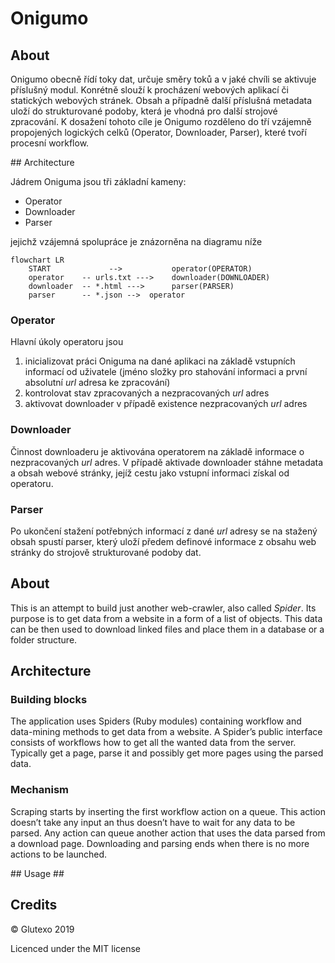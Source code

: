 # Onigumo #

## About

Onigumo obecně řídí toky dat, určuje směry toků a v jaké chvíli se aktivuje
příslušný modul.
Konrétně slouží k procházení webových aplikací či statických webových stránek.
Obsah a případně další příslušná metadata uloží do strukturované podoby,
která je vhodná pro další strojové zpracování. K dosažení tohoto cíle je
Onigumo rozděleno do tří vzájemně propojených logických celků
(Operator, Downloader, Parser), které tvoří procesní workflow.

## Architecture

Jádrem Oniguma jsou tři základní kameny:
* Operator
* Downloader
* Parser

jejichž vzájemná spolupráce je znázorněna na diagramu níže

```mermaid
flowchart LR
    START             -->           operator(OPERATOR)
    operator    -- urls.txt --->    downloader(DOWNLOADER)
    downloader  -- *.html --->      parser(PARSER)
    parser      -- *.json -->  operator
```

### Operator
Hlavní úkoly operatoru jsou

1. inicializovat práci Oniguma na dané aplikaci na základě vstupních informací od
uživatele (jméno složky pro stahování informaci a první absolutní *url* adresa ke zpracování)
2. kontrolovat stav zpracovaných a nezpracovaných *url* adres
3. aktivovat downloader v případě existence nezpracovaných *url* adres

### Downloader

Činnost downloaderu je aktivována operatorem na základě informace o
nezpracovaných *url* adres. V případě aktivade downloader stáhne metadata
a obsah webové stránky, jejíž cestu jako vstupní informaci získal
od operatoru.

### Parser

Po ukončení stažení potřebných informací z dané *url* adresy se na
stažený obsah spustí parser, který uloží předem definové informace
z obsahu web stránky do strojově strukturované podoby dat.

## About ##

This is an attempt to build just another web-crawler, also called _Spider_. Its purpose is to get data from a website in a form of a list of objects. This data can be then used to download linked files and place them in a database or a folder structure.

## Architecture ##

### Building blocks ###

The application uses Spiders (Ruby modules) containing workflow and data-mining methods to get data from a website. A Spider’s public interface consists of workflows how to get all the wanted data from the server. Typically get a page, parse it and possibly get more pages using the parsed data.

### Mechanism ###

Scraping starts by inserting the first workflow action on a queue. This action doesn’t take any input an thus doesn’t have to wait for any data to be parsed. Any action can queue another action that uses the data parsed from a download page. Downloading and parsing ends when there is no more actions to be launched.

## Usage ##

## Credits ##

© Glutexo 2019

Licenced under the MIT license
